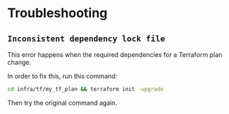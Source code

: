 # Troubleshooting

## `Inconsistent dependency lock file`

This error happens when the required dependencies for a Terraform plan change.

In order to fix this, run this command:

```sh
cd infra/tf/my_tf_plan && terraform init -upgrade
```

Then try the original command again.

